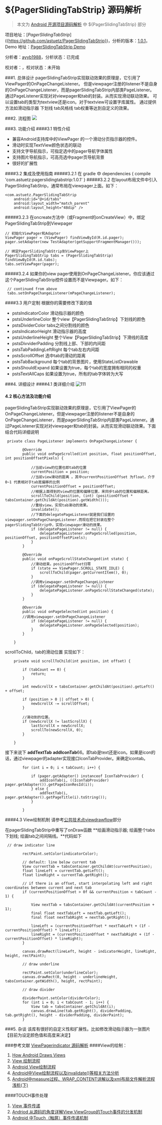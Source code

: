 ${PagerSlidingTabStrip} 源码解析
====================================
> 本文为 [Android 开源项目源码解析](https://github.com/android-cn/android-open-project-analysis) 中 ${PagerSlidingTabStrip} 部分

项目地址：[${PagerSlidingTabStrip}](${https://github.com/astuetz/PagerSlidingTabStrip})，分析的版本：[1.0.1](https://github.com/astuetz/PagerSlidingTabStrip)，Demo 地址：[PagerSlidingTabStrip Demo](https://github.com/ayyb1988/android-open-project-demo/tree/master/pager-sliding-tab-strip-demo-ayyb1988})
 
 分析者：[ayyb1988](https://github.com/ayyb1988)，分析状态：已完成
 
 校对者：[]()，校对状态：未开始


###1. 总体设计
pagerSlidingTabStrip实现联动效果的原理是，它引用了ViewPager的OnPageChangeListener。
但是viewpager注册的listener不是自身的OnPageChangeListener，而是pagerSlidingTabStrip内部类PageListener。
通过PageListener实现对对viewpager和tab的封装。从而实现滑动联动效果。
可以设置tab的类型为textview还是icon。对于textview可设置字库属性。
通过提供方法如滑动指示器 下划线 tab风格线 tab权重等达到自定义的效果。

###2. 流程图
![](images/lct1.jpg)

###3. 功能介绍
####3.1 特性介绍
* 兼容Android支持库中的ViewPager 的一个滑动分页指示器的控件。
* 滑动时实现TextView颜色状态的联动
* 支持文字导航指示，可指定选中的pager导航字体属性
* 支持图片导航指示，可高亮选中pager页导航背景
* 很好的扩展性

####3.2 集成及使用指南
#####3.2.1
    在 gradle 中
    dependencies {
        compile 'com.astuetz:pagerslidingtabstrip:1.0.1'
    }
#####3.2.2 在layout布局文件中引入PagerSlidingTabStrip，通常布局在viewpager上面。如下：
```
<com.astuetz.PagerSlidingTabStrip
    android:id="@+id/tabs"
    android:layout_width="match_parent"
    android:layout_height="48dip" />
```
#####3.2.3 在oncreate方法中（或Fragment的onCreateView）中，绑定PagerSlidingTabStrip到Viewpager
 ```
 // 初始化ViewPager和Adapter
 ViewPager pager = (ViewPager) findViewById(R.id.pager);
 pager.setAdapter(new TestAdapter(getSupportFragmentManager()));

 // 绑定PagerSlidingTabStrip到ViewPager上
 PagerSlidingTabStrip tabs = (PagerSlidingTabStrip) findViewById(R.id.tabs);
 tabs.setViewPager(pager);
```

#####3.2.4 如果你的view pager使用到OnPageChangeListener。你应该通过这个PagerSlidingTabStrip控件设置而不是Viewpager。如下：

     // continued from above
     tabs.setOnPageChangeListener(mPageChangeListener);
####3.3 用户定制
 根据你的需要修改下面的值
* pstsIndicatorColor 滑动指示器的颜色
* pstsUnderlineColor 整个view【PagerSlidingTabStrip】下划线的颜色
* pstsDividerColor tabs之间分割线的颜色
* pstsIndicatorHeight 滑动指示器的高度
* pstsUnderlineHeight 整个View【PagerSlidingTabStrip】下滑线的高度
* pstsDivviderPadding 分割线上部、下部的内间距
* pstsTabPaddingLeftRight 每个tab左右内间距
* pstsScrollOffset 选中tab的滑动的距离
* pstsTabBackground 每个tab的背景图片，使用StateListDrawable
* pstsShouldExpand 如果设置为true，每个tab的宽度拥有相同的权重
* pstsTextAllCaps 如果设置为true，所有的tab字体转为大写


###4. 详细设计
####4.1 类详细介绍
![111](images/PagerSlidingTabStrip.jpg)

#### 4.2 核心方法及功能介绍
pagerSlidingTabStrip实现联动效果的原理是，它引用了ViewPager的 OnPageChangeListener。但是viewpager注册的listener不是自身的OnPageChangeListener，而是pagerSlidingTabStrip内部类PageListener。通过PageListener实现对对viewpager和tab的封装。从而实现滑动联动效果。下面结合代码详细说明
```
 private class PageListener implements OnPageChangeListener {

        @Override
        public void onPageScrolled(int position, float positionOffset, int positionOffsetPixels) {

			//当前view的位置也即tab的位置
            currentPosition = position;
            //当前view滑动的距离 。其中currentPositionOffset 为float，介于0~1 代表相对于tab宽偏移的比例
            currentPositionOffset = positionOffset;
            //根据上面得到的view的位置和偏移位置，来同步tab的位置和偏移距离。
            scrollToChild(position, (int) (positionOffset * tabsContainer.getChildAt(position).getWidth()));
			//重绘view，实现tab滑动的效果。
            invalidate();
			//下面的delegatePageListener就是我们设置的viewpager.setOnPageChangeListener.而现在把它封装在整个pagerSlidingTabStrip中，实现viewpager滑动的效果。
            if (delegatePageListener != null) {
                delegatePageListener.onPageScrolled(position, positionOffset, positionOffsetPixels);
            }
        }

        @Override
        public void onPageScrollStateChanged(int state) {
        	//滑动结束。positionOffset归零
            if (state == ViewPager.SCROLL_STATE_IDLE) {
                scrollToChild(pager.getCurrentItem(), 0);
            }
            //调用viewpager.setOnPageChangeListener
            if (delegatePageListener != null) {
                delegatePageListener.onPageScrollStateChanged(state);
            }
        }

        @Override
        public void onPageSelected(int position) {
        //调用viewpager.setOnPageChangeListener
            if (delegatePageListener != null) {
                delegatePageListener.onPageSelected(position);
            }
        }

    }
```

scrollToChild，tab的滑动位置 实现如下：
```
    private void scrollToChild(int position, int offset) {

        if (tabCount == 0) {
            return;
        }

        int newScrollX = tabsContainer.getChildAt(position).getLeft() + offset;

        if (position > 0 || offset > 0) {
            newScrollX -= scrollOffset;
        }

		//滑动到的位置。
        if (newScrollX != lastScrollX) {
            lastScrollX = newScrollX;
            scrollTo(newScrollX, 0);
        }

    }
```

接下来说下 **addTextTab**   **addIconTab**66。即tab是text还是icon。如果是icon的话，通过viewpager的adapter实现接口IconTabProvider。来确定icontab。
```
        for (int i = 0; i < tabCount; i++) {

            if (pager.getAdapter() instanceof IconTabProvider) {
                addIconTab(i, ((IconTabProvider) pager.getAdapter()).getPageIconResId(i));
            } else {
                addTextTab(i, pager.getAdapter().getPageTitle(i).toString());
            }

        }
```

####4.3 View绘制机制
请参考[公共技术点viewdrawflow](https://github.com/android-cn/android-open-project-analysis/blob/master/tech/viewdrawflow.md)部分

在pagerSlidingTabStrip中重写了onDraw函数
**绘画滑动指示器; 绘画整个tabs下划线; 绘画tab之间间隔线。**代码如下
```
 // draw indicator line

        rectPaint.setColor(indicatorColor);

        // default: line below current tab
        View currentTab = tabsContainer.getChildAt(currentPosition);
        float lineLeft = currentTab.getLeft();
        float lineRight = currentTab.getRight();

        // if there is an offset, start interpolating left and right coordinates between current and next tab
        if (currentPositionOffset > 0f && currentPosition < tabCount - 1) {

            View nextTab = tabsContainer.getChildAt(currentPosition + 1);
            final float nextTabLeft = nextTab.getLeft();
            final float nextTabRight = nextTab.getRight();

            lineLeft = (currentPositionOffset * nextTabLeft + (1f - currentPositionOffset) * lineLeft);
            lineRight = (currentPositionOffset * nextTabRight + (1f - currentPositionOffset) * lineRight);
        }

        canvas.drawRect(lineLeft, height - indicatorHeight, lineRight, height, rectPaint);

        // draw underline

        rectPaint.setColor(underlineColor);
        canvas.drawRect(0, height - underlineHeight, tabsContainer.getWidth(), height, rectPaint);

        // draw divider

        dividerPaint.setColor(dividerColor);
        for (int i = 0; i < tabCount - 1; i++) {
            View tab = tabsContainer.getChildAt(i);
            canvas.drawLine(tab.getRight(), dividerPadding, tab.getRight(), height - dividerPadding, dividerPaint);
        }
```







###5. 杂谈
该库有很好的自定义性和扩展性。比如修改滑动指示器为一张图片【目前为设定颜色值和高度来决定】




###参考文献
[ViewPagerindicator 源码解析](https://github.com/android-cn/android-open-project-analysis/tree/master/view-pager-indicator)
####View的绘制：
1. [How Android Draws Views](http://developer.android.com/guide/topics/ui/how-android-draws.html)
2. [View 绘制流程](https://github.com/aosp-exchange-group/android-open-project-analysis/blob/master/tech/viewdrawflow.md)
3. [ Android View绘制流程](http://blog.csdn.net/wangjinyu501/article/details/9008271)
4. [Android中View绘制流程以及invalidate()等相关方法分析](http://blog.csdn.net/qinjuning/article/details/7110211)
5. [Android中measure过程、WRAP_CONTENT详解以及xml布局文件解析流程浅析(下)](http://blog.csdn.net/qinjuning/article/details/8074262)

####TOUCH事件处理
1. [View 事件传递](https://github.com/aosp-exchange-group/android-open-project-analysis/blob/master/tech/touch-event.md)
2. [Andriod 从源码的角度详解View,ViewGroup的Touch事件的分发机制](http://blog.csdn.net/xiaanming/article/details/21696315)
3. [Android 中Touch（触屏）事件传递机制](http://blog.csdn.net/wangjinyu501/article/details/22584465)
